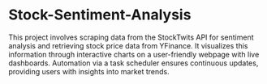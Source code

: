# Stock-Sentiment-Analysis
This project involves scraping data from the StockTwits API for sentiment analysis and retrieving stock price data from YFinance. It visualizes this information through interactive charts on a user-friendly webpage with live dashboards. Automation via a task scheduler ensures continuous updates, providing users with insights into market trends.

